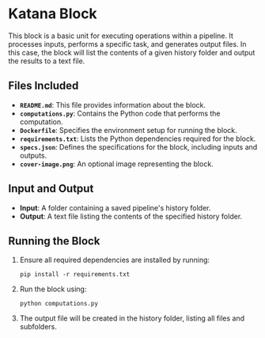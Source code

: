 # Katana Block

This block is a basic unit for executing operations within a pipeline. It processes inputs, performs a specific task, and generates output files. In this case, the block will list the contents of a given history folder and output the results to a text file.

## Files Included

- **`README.md`**: This file provides information about the block.
- **`computations.py`**: Contains the Python code that performs the computation.
- **`Dockerfile`**: Specifies the environment setup for running the block.
- **`requirements.txt`**: Lists the Python dependencies required for the block.
- **`specs.json`**: Defines the specifications for the block, including inputs and outputs.
- **`cover-image.png`**: An optional image representing the block.

## Input and Output

- **Input**: A folder containing a saved pipeline's history folder.
- **Output**: A text file listing the contents of the specified history folder.

## Running the Block

1. Ensure all required dependencies are installed by running:
   ```
   pip install -r requirements.txt
   ```

2. Run the block using:
   ```
   python computations.py
   ```

3. The output file will be created in the history folder, listing all files and subfolders.